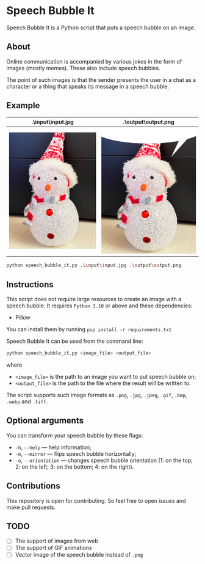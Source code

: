 # Speech Bubble It
Speech Bubble It is a Python script that puts a speech bubble on an image.

## About
Online communication is accompanied by various jokes in the form of images (mostly memes). These also include speech bubbles.

The point of such images is that the sender presents the user in a chat as a character or a thing that speaks its message in a speech bubble.

## Example
.\input\input.jpg                                                                    |.\output\output.png
:-----------------------------------------------------------------------------------:|:-------------------------------------------------------------------------------------:
![](https://github.com/adambala/speech-bubble-it/blob/main/input/input.jpg?raw=true) |![](https://github.com/adambala/speech-bubble-it/blob/main/output/output.png?raw=true)

```sh
python speech_bubble_it.py .\input\input.jpg .\output\output.png
```

## Instructions
This script does not require large resources to create an image with a speech bubble. It requires `Python 3.10` or above and these dependencies:
- Pillow

You can install them by running `pip install -r requirements.txt` 

Speech Bubble It can be used from the command line:
```sh
python speech_bubble_it.py <image_file> <output_file>
```

where
- `<image_file>` is the path to an image you want to put speech bubble on;
- `<output_file>` is the path to the file where the result will be written to.

The script supports such image formats as `.png`, `.jpg`, `.jpeg`, `.gif`, `.bmp`, `.webp` and `.tiff`.

## Optional arguments
You can transform your speech bubble by these flags:
- `-h`, `--help` — help information;
- `-m`, `--mirror` — flips speech bubble horizontally;
- `-o`, `--orientation` — changes speech bubble orientation (1: on the top; 2: on the left; 3: on the bottom; 4: on the right).

## Contributions
This repository is open for contributing. So feel free to open issues and make pull requests.

## TODO
- [ ] The support of images from web
- [ ] The support of GIF animations
- [ ] Vector image of the speech bubble instead of `.png`
